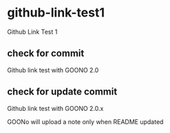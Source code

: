 # github-link-test1
Github Link Test 1

## check for commit
Github link test with GOONO 2.0

## check for update commit
Github link test with GOONO 2.0.x

GOONo will upload a note only when README updated
